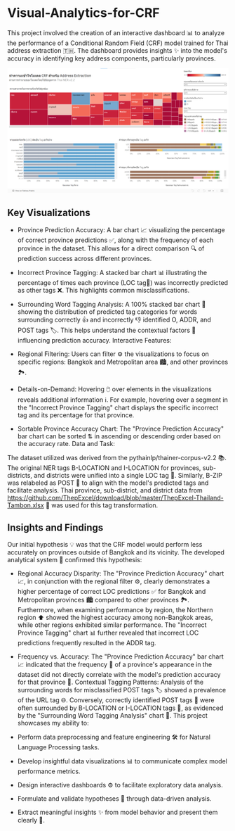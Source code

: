 # Visual-Analytics-for-CRF

This project involved the creation of an interactive dashboard 📊 to analyze the performance of a Conditional Random Field (CRF) model trained for Thai address extraction 🇹🇭. The dashboard provides insights ✨ into the model's accuracy in identifying key address components, particularly provinces.

![visual analytics for crf](visual_analytics_crf.png)

## Key Visualizations

- Province Prediction Accuracy: A bar chart 📈 visualizing the percentage of correct province predictions ✅, along with the frequency of each province in the dataset. This allows for a direct comparison 🔍 of prediction success across different provinces.
- Incorrect Province Tagging: A stacked bar chart 📊 illustrating the percentage of times each province (LOC tag📍) was incorrectly predicted as other tags ❌. This highlights common misclassifications.
- Surrounding Word Tagging Analysis: A 100% stacked bar chart 💯 showing the distribution of predicted tag categories for words surrounding correctly 👍 and incorrectly 👎 identified O, ADDR, and POST tags 🏷️. This helps understand the contextual factors 🤔 influencing prediction accuracy.
Interactive Features:

- Regional Filtering: Users can filter ⚙️ the visualizations to focus on specific regions: Bangkok and Metropolitan area 🏙️, and other provinces 🏞️.
- Details-on-Demand: Hovering 🖱️ over elements in the visualizations reveals additional information ℹ️. For example, hovering over a segment in the "Incorrect Province Tagging" chart displays the specific incorrect tag and its percentage for that province.
- Sortable Province Accuracy Chart: The "Province Prediction Accuracy" bar chart can be sorted ⇅ in ascending or descending order based on the accuracy rate.
Data and Task:

The dataset utilized was derived from the pythainlp/thainer-corpus-v2.2 📚. The original NER tags B-LOCATION and I-LOCATION for provinces, sub-districts, and districts were unified into a single LOC tag 📍. Similarly, B-ZIP was relabeled as POST 📮 to align with the model's predicted tags and facilitate analysis. Thai province, sub-district, and district data from https://github.com/ThepExcel/download/blob/master/ThepExcel-Thailand-Tambon.xlsx 🔗 was used for this tag transformation.

## Insights and Findings

Our initial hypothesis 💡 was that the CRF model would perform less accurately on provinces outside of Bangkok and its vicinity. The developed analytical system 🔎 confirmed this hypothesis:

- Regional Accuracy Disparity: The "Province Prediction Accuracy" chart 📈, in conjunction with the regional filter ⚙️, clearly demonstrates a higher percentage of correct LOC predictions ✅ for Bangkok and Metropolitan provinces 🏙️ compared to other provinces 🏞️. Furthermore, when examining performance by region, the Northern region ⬆️ showed the highest accuracy among non-Bangkok areas, while other regions exhibited similar performance. The "Incorrect Province Tagging" chart 📊 further revealed that incorrect LOC predictions frequently resulted in the ADDR tag.
- Frequency vs. Accuracy: The "Province Prediction Accuracy" bar chart 📈 indicated that the frequency 🔢 of a province's appearance in the dataset did not directly correlate with the model's prediction accuracy for that province 🤔.
Contextual Tagging Patterns: Analysis of the surrounding words for misclassified POST tags 🏷️ showed a prevalence of the URL tag 🌐. Conversely, correctly identified POST tags 📮 were often surrounded by B-LOCATION or I-LOCATION tags 📍, as evidenced by the "Surrounding Word Tagging Analysis" chart 💯.
This project showcases my ability to:

- Perform data preprocessing and feature engineering 🛠️ for Natural Language Processing tasks.
- Develop insightful data visualizations 📊 to communicate complex model performance metrics.
- Design interactive dashboards ⚙️ to facilitate exploratory data analysis.
- Formulate and validate hypotheses 🤔 through data-driven analysis.
- Extract meaningful insights ✨ from model behavior and present them clearly 📢.
